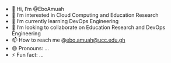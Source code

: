- 👋 Hi, I’m @EboAmuah
- 👀 I’m interested in Cloud Computing and Education Research
- 🌱 I’m currently learning DevOps Engineering
- 💞️ I’m looking to collaborate on Education Research and DevOps Engineering
- 📫 How to reach me @ebo.amuah@ucc.edu.gh
- 😄 Pronouns: ...
- ⚡ Fun fact: ...

<!---
EboAmuah/EboAmuah is a ✨ special ✨ repository because its `README.md` (this file) appears on your GitHub profile.
You can click the Preview link to take a look at your changes.
--->
